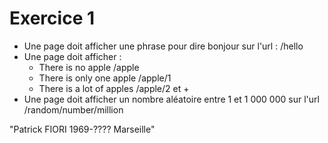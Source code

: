 # Exercice 1

- Une page doit afficher une phrase pour dire bonjour sur l'url : /hello
- Une page doit afficher :
  - There is no apple /apple
  - There is only one apple /apple/1
  - There is a lot of apples /apple/2 et +
- Une page doit afficher un nombre aléatoire entre 1 et 1 000 000 sur
l'url /random/number/million

"Patrick FIORI
1969-????
Marseille"